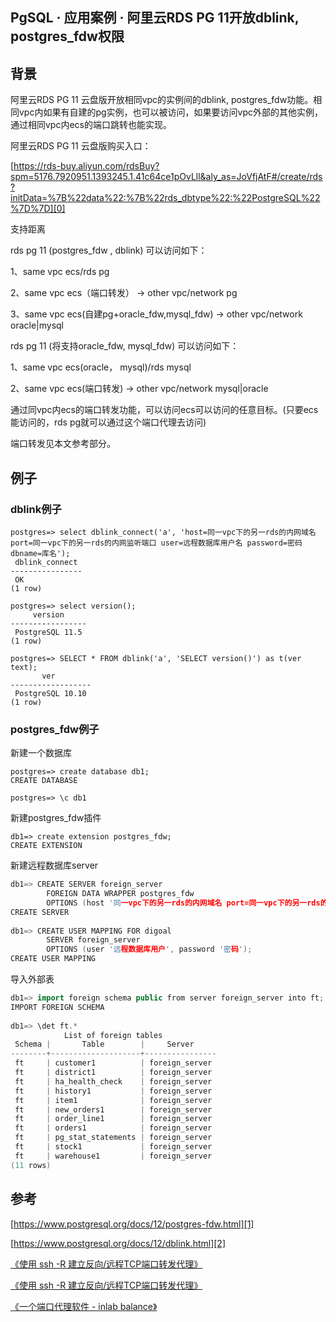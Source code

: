 ## PgSQL · 应用案例 ·  阿里云RDS PG 11开放dblink, postgres_fdw权限


    
## 背景

阿里云RDS PG 11 云盘版开放相同vpc的实例间的dblink, postgres_fdw功能。相同vpc内如果有自建的pg实例，也可以被访问，如果要访问vpc外部的其他实例，通过相同vpc内ecs的端口跳转也能实现。  


阿里云RDS PG 11 云盘版购买入口：  


[https://rds-buy.aliyun.com/rdsBuy?spm=5176.7920951.1393245.1.41c64ce1pOvLll&aly_as=JoVfjAtF#/create/rds?initData=%7B%22data%22:%7B%22rds_dbtype%22:%22PostgreSQL%22%7D%7D][0]  


支持距离  


rds pg 11 (postgres_fdw , dblink) 可以访问如下：  


1、same vpc ecs/rds pg  


2、same vpc ecs（端口转发） -> other vpc/network pg  


3、same vpc ecs(自建pg+oracle_fdw,mysql_fdw) -> other vpc\/network oracle|mysql  


rds pg 11 (将支持oracle_fdw, mysql_fdw) 可以访问如下：  


1、same vpc ecs(oracle， mysql)\/rds mysql  


2、same vpc ecs(端口转发) -> other vpc\/network mysql|oracle  


通过同vpc内ecs的端口转发功能，可以访问ecs可以访问的任意目标。(只要ecs能访问的，rds pg就可以通过这个端口代理去访问)  


端口转发见本文参考部分。  

## 例子
### dblink例子

```LANG
postgres=> select dblink_connect('a', 'host=同一vpc下的另一rds的内网域名 port=同一vpc下的另一rds的内网监听端口 user=远程数据库用户名 password=密码 dbname=库名');  
 dblink_connect   
----------------  
 OK  
(1 row)  
  
postgres=> select version();  
     version       
-----------------  
 PostgreSQL 11.5  
(1 row)  
  
postgres=> SELECT * FROM dblink('a', 'SELECT version()') as t(ver text);  
       ver          
------------------  
 PostgreSQL 10.10  
(1 row)  

```

### postgres_fdw例子


新建一个数据库  

```LANG
postgres=> create database db1;  
CREATE DATABASE  
  
postgres=> \c db1  

```


新建postgres_fdw插件  

```LANG
db1=> create extension postgres_fdw;  
CREATE EXTENSION  

```


新建远程数据库server  

```cpp
db1=> CREATE SERVER foreign_server                                                              
        FOREIGN DATA WRAPPER postgres_fdw  
        OPTIONS (host '同一vpc下的另一rds的内网域名 port=同一vpc下的另一rds的内网监听端口', port '同一vpc下的另一rds的内网监听端口', dbname '库名');  
CREATE SERVER  
  
db1=> CREATE USER MAPPING FOR digoal      
        SERVER foreign_server  
        OPTIONS (user '远程数据库用户', password '密码');  
CREATE USER MAPPING  

```


导入外部表  

```cpp
db1=> import foreign schema public from server foreign_server into ft;  
IMPORT FOREIGN SCHEMA  
  
db1=> \det ft.*  
            List of foreign tables  
 Schema |       Table        |     Server       
--------+--------------------+----------------  
 ft     | customer1          | foreign_server  
 ft     | district1          | foreign_server  
 ft     | ha_health_check    | foreign_server  
 ft     | history1           | foreign_server  
 ft     | item1              | foreign_server  
 ft     | new_orders1        | foreign_server  
 ft     | order_line1        | foreign_server  
 ft     | orders1            | foreign_server  
 ft     | pg_stat_statements | foreign_server  
 ft     | stock1             | foreign_server  
 ft     | warehouse1         | foreign_server  
(11 rows)  

```

## 参考

[https://www.postgresql.org/docs/12/postgres-fdw.html][1]  


[https://www.postgresql.org/docs/12/dblink.html][2]  


[《使用 ssh -R 建立反向/远程TCP端口转发代理》][3]  


[《使用 ssh -R 建立反向/远程TCP端口转发代理》][3]  


[《一个端口代理软件 - inlab balance》][5]  


[0]: https://rds-buy.aliyun.com/rdsBuy?spm=5176.7920951.1393245.1.41c64ce1pOvLll&aly_as=JoVfjAtF#/create/rds?initData=%7B%22data%22:%7B%22rds_dbtype%22:%22PostgreSQL%22%7D%7D
[1]: https://www.postgresql.org/docs/12/postgres-fdw.html
[2]: https://www.postgresql.org/docs/12/dblink.html
[3]: https://github.com/digoal/blog/blob/master/201406/20140614_01.md
[4]: https://github.com/digoal/blog/blob/master/201406/20140614_01.md
[5]: https://github.com/digoal/blog/blob/master/201711/20171128_01.md